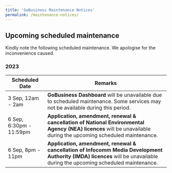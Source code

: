 ```yaml
---
title: 'GoBusiness Maintenance Notices'
permalink: /maintenance-notices/
---
```


## Upcoming scheduled maintenance

Kindly note the following scheduled maintenance. We apologise for the inconvenience caused.

### 2023 

| **Scheduled Date** | **Remarks** | 
| ------  |------------------|  
| 3 Sep, 12am - 2am | **GoBusiness Dashboard** will be unavailable due to scheduled maintenance. Some services may not be available during this period. |  
| 6 Sep, 6:30pm - 11:59pm | **Application, amendment, renewal & cancellation of National Environmental Agency (NEA) licences** will be unavailable during the upcoming scheduled maintenance. | 
| 6 Sep, 8pm - 11pm | **Application, amendment, renewal & cancellation of Infocomm Media Development Authority (IMDA) licences** will be unavailable during the upcoming scheduled maintenance. | 

<script src="/jquery/jquery.min.js"></script>
<script src="/jquery/resize-tables.js"></script>

